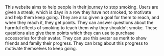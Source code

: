 This website aims to help people in their journey to stop smoking. Users are given a streak, which is days in a row they have not smoked, to motivate and help them keep going. They are also given a goal for them to reach, and when they reach it, they get points. They can answer questions about the harmful effects of smoking to teach them why they shouldn’t smoke. These questions also give them points which they can use to purchase accessories for their avatar. They can use this avatar as merit to show friends and family their progress. They can brag about this progress to motivate themselves to keep going.
